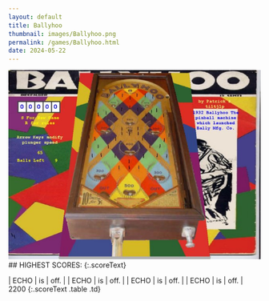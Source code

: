 ```yaml
---
layout: default
title: Ballyhoo
thumbnail: images/Ballyhoo.png
permalink: /games/Ballyhoo.html
date: 2024-05-22
---
```


<img src="../images/Ballyhoo.png" class="gameThumbnail img-fluid mx-auto align-middle">
## HIGHEST SCORES:
{:.scoreText}

| ECHO | is | off. | 
| ECHO | is | off. | 
| ECHO | is | off. | 
| ECHO | is | off. | 
2200 
{:.scoreText .table .td}

